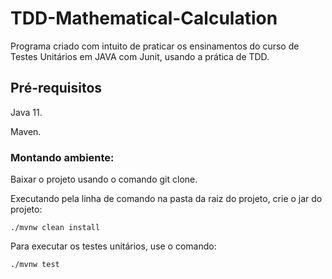 # TDD-Mathematical-Calculation

Programa criado com intuito de praticar os ensinamentos do curso de Testes Unitários em JAVA com Junit, usando a prática de TDD. 

## Pré-requisitos

Java 11.

Maven.

### Montando ambiente:

Baixar o projeto usando o comando git clone.

Executando pela linha de comando na pasta da raiz do projeto, crie o jar do projeto: 
```
./mvnw clean install
```

Para executar os testes unitários, use o comando: 
```
./mvnw test
```

